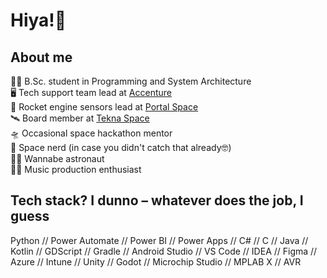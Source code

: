 # Hiya!👋

## About me
🧑‍🎓 B.Sc. student in Programming and System Architecture \
🖥️ Tech support team lead at [Accenture](https://www.accenture.com/) \
🚀 Rocket engine sensors lead at [Portal Space](https://portalspace.no/) \
🛰️ Board member at [Tekna Space](https://www.tekna.no/en) \
🛸 Occasional space hackathon mentor \
🌌 Space nerd (in case you didn't catch that already🤓) \
🧑‍🚀 Wannabe astronaut \
👩‍🎤 Music production enthusiast

## Tech stack? I dunno – whatever does the job, I guess
Python // Power Automate // Power BI // Power Apps // C# // C // Java // Kotlin // GDScript // Gradle // Android Studio // VS Code // IDEA // Figma // Azure // Intune // Unity // Godot // Microchip Studio // MPLAB X // AVR